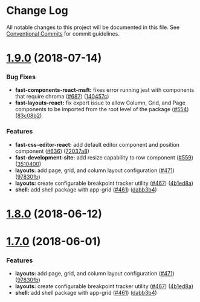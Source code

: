 # Change Log

All notable changes to this project will be documented in this file.
See [Conventional Commits](https://conventionalcommits.org) for commit guidelines.

<a name="1.9.0"></a>
# [1.9.0](https://github.com/Microsoft/fast-dna/compare/v1.6.0...v1.9.0) (2018-07-14)


### Bug Fixes

* **fast-components-react-msft:** fixes error running jest with components that require chroma ([#687](https://github.com/Microsoft/fast-dna/issues/687)) ([140457c](https://github.com/Microsoft/fast-dna/commit/140457c))
* **fast-layouts-react:** fix export issue to allow Column, Grid, and Page components to be imported from the root level of the package ([#554](https://github.com/Microsoft/fast-dna/issues/554)) ([83c08b2](https://github.com/Microsoft/fast-dna/commit/83c08b2))


### Features

* **fast-css-editor-react:** add default editor component and position component ([#636](https://github.com/Microsoft/fast-dna/issues/636)) ([72037a8](https://github.com/Microsoft/fast-dna/commit/72037a8))
* **fast-development-site:** add resize capability to row component ([#559](https://github.com/Microsoft/fast-dna/issues/559)) ([3510400](https://github.com/Microsoft/fast-dna/commit/3510400))
* **layouts:** add page, grid, and column layout configuration ([#471](https://github.com/Microsoft/fast-dna/issues/471)) ([97830fb](https://github.com/Microsoft/fast-dna/commit/97830fb))
* **layouts:** create configurable breakpoint tracker utility ([#467](https://github.com/Microsoft/fast-dna/issues/467)) ([4b1ed8a](https://github.com/Microsoft/fast-dna/commit/4b1ed8a))
* **shell:** add shell package with app-grid ([#461](https://github.com/Microsoft/fast-dna/issues/461)) ([dabb3b4](https://github.com/Microsoft/fast-dna/commit/dabb3b4))




<a name="1.8.0"></a>
# [1.8.0](https://github.com/Microsoft/fast-dna/compare/v1.6.0...v1.8.0) (2018-06-12)




<a name="1.7.0"></a>
# [1.7.0](https://github.com/Microsoft/fast-dna/compare/v1.6.0...v1.7.0) (2018-06-01)


### Features

* **layouts:** add page, grid, and column layout configuration ([#471](https://github.com/Microsoft/fast-dna/issues/471)) ([97830fb](https://github.com/Microsoft/fast-dna/commit/97830fb))
* **layouts:** create configurable breakpoint tracker utility ([#467](https://github.com/Microsoft/fast-dna/issues/467)) ([4b1ed8a](https://github.com/Microsoft/fast-dna/commit/4b1ed8a))
* **shell:** add shell package with app-grid ([#461](https://github.com/Microsoft/fast-dna/issues/461)) ([dabb3b4](https://github.com/Microsoft/fast-dna/commit/dabb3b4))
